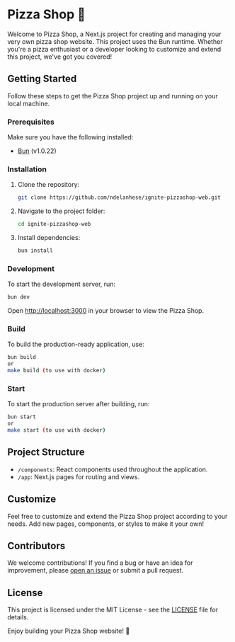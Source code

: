 # Pizza Shop 🍕

Welcome to Pizza Shop, a Next.js project for creating and managing your very own pizza shop website. This project uses the Bun runtime. Whether you're a pizza enthusiast or a developer looking to customize and extend this project, we've got you covered!

## Getting Started

Follow these steps to get the Pizza Shop project up and running on your local machine.

### Prerequisites

Make sure you have the following installed:

- [Bun](https://bun.sh/) (v1.0.22)

### Installation

1. Clone the repository:

   ```bash
   git clone https://github.com/ndelanhese/ignite-pizzashop-web.git
   ```

2. Navigate to the project folder:

   ```bash
   cd ignite-pizzashop-web
   ```

3. Install dependencies:

   ```bash
   bun install
   ```

### Development

To start the development server, run:

```bash
bun dev
```

Open [http://localhost:3000](http://localhost:3000) in your browser to view the Pizza Shop.

### Build

To build the production-ready application, use:

```bash
bun build
or
make build (to use with docker)
```

### Start

To start the production server after building, run:

```bash
bun start
or
make start (to use with docker)
```

## Project Structure

- `/components`: React components used throughout the application.
- `/app`: Next.js pages for routing and views.

## Customize

Feel free to customize and extend the Pizza Shop project according to your needs. Add new pages, components, or styles to make it your own!

## Contributors

We welcome contributions! If you find a bug or have an idea for improvement, please [open an issue](https://github.com/ndelanhese/ignite-pizzashop-web/issues) or submit a pull request.

## License

This project is licensed under the MIT License - see the [LICENSE](LICENSE) file for details.

Enjoy building your Pizza Shop website! 🍕